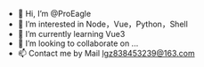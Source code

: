 - 👋 Hi, I’m @ProEagle
- 👀 I’m interested in Node，Vue，Python，Shell
- 🌱 I’m currently learning Vue3
- 💞️ I’m looking to collaborate on ...
- 📫 Contact me by Mail lgz838453239@163.com

<!---
ProEagle/ProEagle is a ✨ special ✨ repository because its `README.md` (this file) appears on your GitHub profile.
You can click the Preview link to take a look at your changes.
--->
